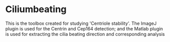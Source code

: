 # Ciliumbeating
This is the toolbox created for studying 'Centriole stability'. The ImageJ plugin is used for the Centrin and Cep164 detection; and the Matlab plugin is used for extracting the cilia beating direction and corresponding analysis
